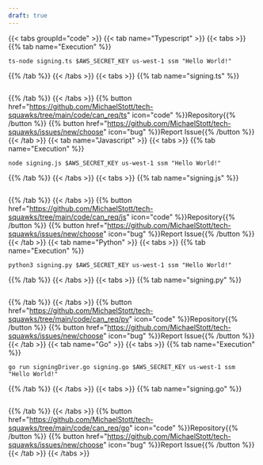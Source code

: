 ```yaml
---
draft: true
---
```

{{< tabs groupId="code" >}}
{{< tab name="Typescript" >}}
{{< tabs >}}
{{% tab name="Execution" %}}
```
ts-node signing.ts $AWS_SECRET_KEY us-west-1 ssm "Hello World!"
```
{{% /tab %}}
{{< /tabs >}}
{{< tabs >}}
{{% tab name="signing.ts" %}}
```ts
```
{{% /tab %}}
{{< /tabs >}}
{{% button href="https://github.com/MichaelStott/tech-squawks/tree/main/code/can_req/ts" icon="code" %}}Repository{{% /button %}}
{{% button href="https://github.com/MichaelStott/tech-squawks/issues/new/choose" icon="bug" %}}Report Issue{{% /button %}}
{{< /tab >}}
{{< tab name="Javascript" >}}
{{< tabs >}}
{{% tab name="Execution" %}}
```
node signing.js $AWS_SECRET_KEY us-west-1 ssm "Hello World!"
```
{{% /tab %}}
{{< /tabs >}}
{{< tabs >}}
{{% tab name="signing.js" %}}
```js
```
{{% /tab %}}
{{< /tabs >}}
{{% button href="https://github.com/MichaelStott/tech-squawks/tree/main/code/can_req/js" icon="code" %}}Repository{{% /button %}}
{{% button href="https://github.com/MichaelStott/tech-squawks/issues/new/choose" icon="bug" %}}Report Issue{{% /button %}}
{{< /tab >}}
{{< tab name="Python" >}}
{{< tabs >}}
{{% tab name="Execution" %}}
```
python3 signing.py $AWS_SECRET_KEY us-west-1 ssm "Hello World!"
```
{{% /tab %}}
{{< /tabs >}}
{{< tabs >}}
{{% tab name="signing.py" %}}
```py
```
{{% /tab %}}
{{< /tabs >}}
{{% button href="https://github.com/MichaelStott/tech-squawks/tree/main/code/can_req/py" icon="code" %}}Repository{{% /button %}}
{{% button href="https://github.com/MichaelStott/tech-squawks/issues/new/choose" icon="bug" %}}Report Issue{{% /button %}}
{{< /tab >}}
{{< tab name="Go" >}}
{{< tabs >}}
{{% tab name="Execution" %}}
```
go run signingDriver.go signing.go $AWS_SECRET_KEY us-west-1 ssm "Hello World!"
```
{{% /tab %}}
{{< /tabs >}}
{{< tabs >}}
{{% tab name="signing.go" %}}
```go
```
{{% /tab %}}
{{< /tabs >}}
{{% button href="https://github.com/MichaelStott/tech-squawks/tree/main/code/can_req/go" icon="code" %}}Repository{{% /button %}}
{{% button href="https://github.com/MichaelStott/tech-squawks/issues/new/choose" icon="bug" %}}Report Issue{{% /button %}}
{{< /tab >}}
{{< /tabs >}}
